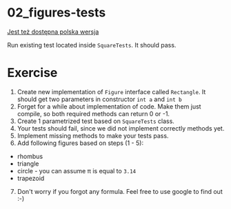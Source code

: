 # 02_figures-tests
[Jest też dostępna polska wersja](README.pl.md)

Run existing test located inside `SquareTests`. It should pass.

# Exercise

1. Create new implementation of `Figure` interface called `Rectangle`. It should get two parameters in constructor `int a` and `int b`
2. Forget for a while about implementation of code. Make them just compile, so both required methods can return 0 or -1.
3. Create 1 parametrized test based on `SquareTests` class.
4. Your tests should fail, since we did not implement correctly methods yet.
5. Implement missing methods to make your tests pass.
6. Add following figures based on steps (1 - 5):
* rhombus
* triangle
* circle - you can assume π is equal to `3.14`
* trapezoid
7. Don't worry if you forgot any formula. Feel free to use google to find out :-)